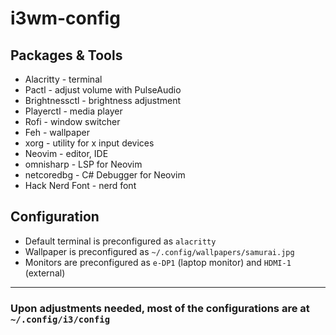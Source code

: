 # i3wm-config
## Packages & Tools
- Alacritty - terminal
- Pactl - adjust volume with PulseAudio
- Brightnessctl - brightness adjustment
- Playerctl - media player
- Rofi - window switcher
- Feh - wallpaper
- xorg - utility for x input devices
- Neovim - editor, IDE
- omnisharp - LSP for Neovim
- netcoredbg - C# Debugger for Neovim
- Hack Nerd Font - nerd font

## Configuration
- Default terminal is preconfigured as `alacritty`
- Wallpaper is preconfigured as `~/.config/wallpapers/samurai.jpg`
- Monitors are preconfigured as `e-DP1` (laptop monitor) and `HDMI-1` (external)

---
### Upon adjustments needed, most of the configurations are at `~/.config/i3/config`
